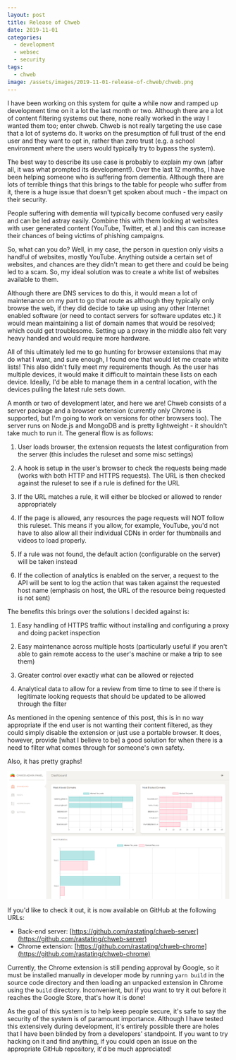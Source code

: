 ```yaml
---
layout: post
title: Release of Chweb
date: 2019-11-01
categories:
  - development
  - websec
  - security
tags:
  - chweb
image: /assets/images/2019-11-01-release-of-chweb/chweb.png
---
```


I have been working on this system for quite a while now and ramped up development time on it a lot the last month or two. Although there are a lot of content filtering systems out there, none really worked in the way I wanted them too; enter chweb. Chweb is not really targeting the use case that a lot of systems do. It works on the presumption of full trust of the end user and they want to opt in, rather than zero trust (e.g. a school environment where the users would typically try to bypass the system).

The best way to describe its use case is probably to explain my own (after all, it was what prompted its development!). Over the last 12 months, I have been helping someone who is suffering from dementia. Although there are lots of terrible things that this brings to the table for people who suffer from it, there is a huge issue that doesn't get spoken about much - the impact on their security.

People suffering with dementia will typically become confused very easily and can be led astray easily. Combine this with them looking at websites with user generated content (YouTube, Twitter, et al.) and this can increase their chances of being victims of phishing campaigns.

So, what can you do? Well, in my case, the person in question only visits a handful of websites, mostly YouTube. Anything outside a certain set of websites, and chances are they didn't mean to get there and could be being led to a scam. So, my ideal solution was to create a white list of websites available to them.

Although there are DNS services to do this, it would mean a lot of maintenance on my part to go that route as although they typically only browse the web, if they did decide to take up using any other Internet enabled software (or need to contact servers for software updates etc.) it would mean maintaining a list of domain names that would be resolved; which could get troublesome. Setting up a proxy in the middle also felt very heavy handed and would require more hardware.

All of this ultimately led me to go hunting for browser extensions that may do what I want, and sure enough, I found one that would let me create white lists! This also didn't fully meet my requirements though. As the user has multiple devices, it would make it difficult to maintain these lists on each device. Ideally, I'd be able to manage them in a central location, with the devices pulling the latest rule sets down.

A month or two of development later, and here we are! Chweb consists of a server package and a browser extension (currently only Chrome is supported, but I'm going to work on versions for other browsers too). The server runs on Node.js and MongoDB and is pretty lightweight - it shouldn't take much to run it. The general flow is as follows:

1. User loads browser, the extension requests the latest configuration from the server (this includes the ruleset and some misc settings)

2. A hook is setup in the user's browser to check the requests being made (works with both HTTP and HTTPS requests). The URL is then checked against the ruleset to see if a rule is defined for the URL

3. If the URL matches a rule, it will either be blocked or allowed to render appropriately

4. If the page is allowed, any resources the page requests will NOT follow this ruleset. This means if you allow, for example, YouTube, you'd not have to also allow all their individual CDNs in order for thumbnails and videos to load properly.

5. If a rule was not found, the default action (configurable on the server) will be taken instead

6. If the collection of analytics is enabled on the server, a request to the API will be sent to log the action that was taken against the requested host name (emphasis on host, the URL of the resource being requested is not sent)

The benefits this brings over the solutions I decided against is:

1. Easy handling of HTTPS traffic without installing and configuring a proxy and doing packet inspection

2. Easy maintenance across multiple hosts (particularly useful if you aren't able to gain remote access to the user's machine or make a trip to see them)

3. Greater control over exactly what can be allowed or rejected

4. Analytical data to allow for a review from time to time to see if there is legitimate looking requests that should be updated to be allowed through the filter

As mentioned in the opening sentence of this post, this is in no way appropriate if the end user is not wanting their content filtered, as they could simply disable the extension or just use a portable browser. It does, however, provide [what I believe to be] a good solution for when there is a need to filter what comes through for someone's own safety.

Also, it has pretty graphs!

![](/assets/images/2019-11-01-release-of-chweb/chweb.png)

If you'd like to check it out, it is now available on GitHub at the following URLs:

* Back-end server: [https://github.com/rastating/chweb-server](https://github.com/rastating/chweb-server)
* Chrome extension: [https://github.com/rastating/chweb-chrome](https://github.com/rastating/chweb-chrome)

Currently, the Chrome extension is still pending approval by Google, so it must be installed manually in developer mode by running `yarn build` in the source code directory and then loading an unpacked extension in Chrome using the `build` directory. Inconvenient, but if you want to try it out before it reaches the Google Store, that's how it is done!

As the goal of this system is to help keep people secure, it's safe to say the security of the system is of paramount importance. Although I have tested this extensively during development, it's entirely possible there are holes that I have been blinded by from a developers' standpoint. If you want to try hacking on it and find anything, if you could open an issue on the appropriate GitHub repository, it'd be much appreciated!
